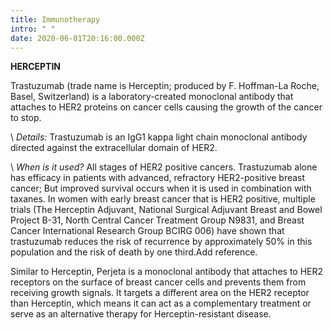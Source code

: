 ```yaml
---
title: Immunotherapy
intro: " "
date: 2020-06-01T20:16:00.000Z
---
```

**HERCEPTIN**

Trastuzumab (trade name is Herceptin; produced by F. Hoffman-La Roche, Basel, Switzerland) is a laboratory-created monoclonal antibody that attaches to HER2 proteins on cancer cells causing the growth of the cancer to stop.    

\     *Details:* Trastuzumab is an IgG1 kappa light chain monoclonal antibody directed against the extracellular domain of HER2. 

\    *When is it used?* All stages of HER2 positive cancers. Trastuzumab alone has efficacy in patients with advanced, refractory HER2-positive breast cancer; But improved survival occurs when it is used in combination with taxanes. In women with early breast cancer that is HER2 positive, multiple trials (The Herceptin Adjuvant, National Surgical Adjuvant Breast and Bowel Project B-31, North Central Cancer Treatment Group N9831, and Breast Cancer International Research Group BCIRG 006) have shown that trastuzumab reduces the risk of recurrence by approximately 50% in this population and the risk of death by one third.[](https://ascopubs.org/doi/10.1200/JCO.2008.16.8351#)Add reference. 



Similar to Herceptin, Perjeta is a monoclonal antibody that attaches to HER2 receptors on the surface of breast cancer cells and prevents them from receiving growth signals. It targets a different area on the HER2 receptor than Herceptin, which means it can act as a complementary treatment or serve as an alternative therapy for Herceptin-resistant disease.